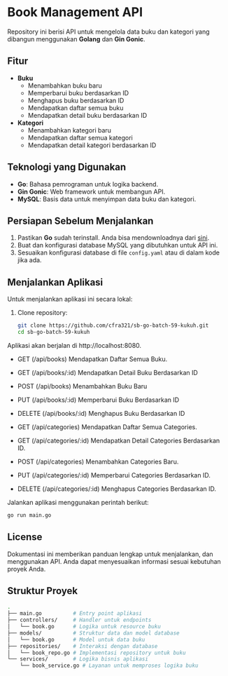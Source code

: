 # Book Management API

Repository ini berisi API untuk mengelola data buku dan kategori yang dibangun menggunakan **Golang** dan **Gin Gonic**.

## Fitur

- **Buku**
  - Menambahkan buku baru
  - Memperbarui buku berdasarkan ID
  - Menghapus buku berdasarkan ID
  - Mendapatkan daftar semua buku
  - Mendapatkan detail buku berdasarkan ID
- **Kategori**
  - Menambahkan kategori baru
  - Mendapatkan daftar semua kategori
  - Mendapatkan detail kategori berdasarkan ID

## Teknologi yang Digunakan

- **Go**: Bahasa pemrograman untuk logika backend.
- **Gin Gonic**: Web framework untuk membangun API.
- **MySQL**: Basis data untuk menyimpan data buku dan kategori.

## Persiapan Sebelum Menjalankan

1. Pastikan **Go** sudah terinstall. Anda bisa mendownloadnya dari [sini](https://golang.org/dl/).
2. Buat dan konfigurasi database MySQL yang dibutuhkan untuk API ini.
3. Sesuaikan konfigurasi database di file `config.yaml` atau di dalam kode jika ada.

## Menjalankan Aplikasi

Untuk menjalankan aplikasi ini secara lokal:

1. Clone repository:
   ```bash
   git clone https://github.com/cfra321/sb-go-batch-59-kukuh.git
   cd sb-go-batch-59-kukuh

Aplikasi akan berjalan di http://localhost:8080.

- GET (/api/books)
    Mendapatkan Daftar Semua Buku.
- GET (/api/books/:id)
    Mendapatkan Detail Buku Berdasarkan ID
- POST (/api/books)
    Menambahkan Buku Baru
- PUT (/api/books/:id)
    Memperbarui Buku Berdasarkan ID
- DELETE (/api/books/:id)
    Menghapus Buku Berdasarkan ID

- GET (/api/categories)
    Mendapatkan Daftar Semua Categories.
- GET (/api/categories/:id)
    Mendapatkan Detail Categories Berdasarkan ID.
- POST (/api/categories)
    Menambahkan Categories Baru.
- PUT (/api/categories/:id)
    Memperbarui Categories Berdasarkan ID.
- DELETE (/api/categories/:id)
    Menghapus Categories Berdasarkan ID.

Jalankan aplikasi menggunakan perintah berikut:

```bash
go run main.go
```

## License

Dokumentasi ini memberikan panduan lengkap untuk menjalankan, dan menggunakan API. Anda dapat menyesuaikan informasi sesuai kebutuhan proyek Anda.

## Struktur Proyek

```bash
.
├── main.go          # Entry point aplikasi
├── controllers/     # Handler untuk endpoints
│   └── book.go      # Logika untuk resource buku
├── models/          # Struktur data dan model database
│   └── book.go      # Model untuk data buku
├── repositories/    # Interaksi dengan database
│   └── book_repo.go # Implementasi repository untuk buku
└── services/        # Logika bisnis aplikasi
    └── book_service.go # Layanan untuk memproses logika buku


